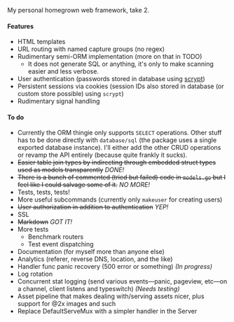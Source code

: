 My personal homegrown web framework, take 2.

#### Features

- HTML templates
- URL routing with named capture groups (no regex)
- Rudimentary semi-ORM implementation (more on that in TODO)
  - It does not generate SQL or anything, it's only to make scanning easier and less verbose.
- User authentication (passwords stored in database using [scrypt][1])
- Persistent sessions via cookies (session IDs also stored in database (or custom store possible) using `scrypt`)
- Rudimentary signal handling

[1]: http://www.tarsnap.com/scrypt.html

#### To do

- Currently the ORM thingie only supports `SELECT` operations. Other stuff has to be done directly with `database/sql` (the package uses a single exported database instance). I'll either add the other CRUD operations or revamp the API entirely (because quite frankly it sucks).
- ~~Easier table join types by indirecting through embedded struct types used as models transparently~~ *DONE!*
- ~~There is a bunch of commented (tried but failed) code in `models.go` but I feel like I could salvage some of it.~~ *NO MORE!*
- Tests, tests, tests!
- More useful subcommands (currently only `makeuser` for creating users)
- ~~User authorization in addition to authentication~~ *YEP!*
- SSL
- ~~Markdown~~ *GOT IT!*
- More tests
  - Benchmark routers
  - Test event dispatching
- Documentation (for myself more than anyone else)
- Analytics (referer, reverse DNS, location, and the like)
- Handler func panic recovery (500 error or something) *(In progress)*
- Log rotation
- Concurrent stat logging (send various events—panic, pageview, etc—on a channel, client listens and typeswitch) *(Needs testing)*
- Asset pipeline that makes dealing with/serving assets nicer, plus support for @2x images and such
- Replace DefaultServeMux with a simpler handler in the Server
